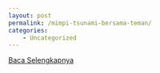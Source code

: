 ```yaml
---
layout: post
permalink: /mimpi-tsunami-bersama-teman/
categories:
    - Uncategorized
---
```


[Baca Selengkapnya](/04)